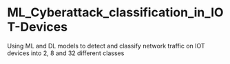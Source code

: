 # ML_Cyberattack_classification_in_IOT-Devices
Using ML and DL models to detect and classify network traffic on IOT devices into 2, 8 and 32 different classes
